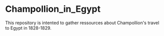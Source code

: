 # Champollion_in_Egypt
This repository is intented to gather ressources about Champollion's travel to Egypt in 1828-1829.
